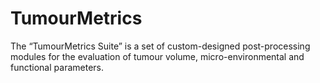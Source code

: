 # TumourMetrics
The “TumourMetrics Suite” is a set of custom-designed post-processing modules for the evaluation of tumour volume, micro-environmental and functional parameters.
